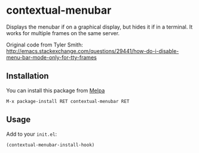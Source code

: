 # contextual-menubar

Displays the menubar if on a graphical display, but hides it if in a terminal.
It works for multiple frames on the same server.

Original code from Tyler Smith: http://emacs.stackexchange.com/questions/29441/how-do-i-disable-menu-bar-mode-only-for-tty-frames

## Installation

You can install this package from [Melpa][]

```
M-x package-install RET contextual-menubar RET
```

## Usage

Add to your `init.el`:

```elisp
(contextual-menubar-install-hook)
```

[Melpa]: http://melpa.milkbox.net/
